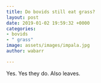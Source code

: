 ```yaml
---
title: Do bovids still eat grass?
layout: post
date: 2019-01-02 19:59:32 +0000
categories:
- bovids
- " grass"
image: assets/images/impala.jpg
author: wabarr

---
```

Yes. Yes they do. Also leaves.